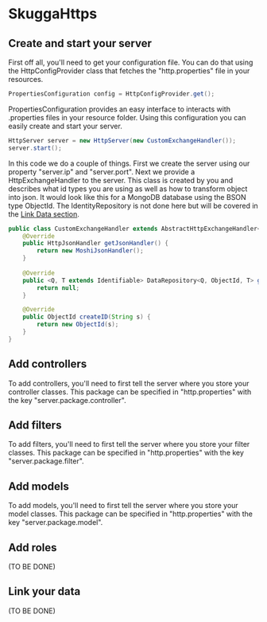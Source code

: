 # SkuggaHttps

## Create and start your server
First off all, you'll need to get your configuration file. You can do that using the HttpConfigProvider class that fetches the "http.properties" file in your resources.
``` java
PropertiesConfiguration config = HttpConfigProvider.get();
```

PropertiesConfiguration provides an easy interface to interacts with .properties files in your resource folder. Using this configuration you can easily create and start your server.
``` java
HttpServer server = new HttpServer(new CustomExchangeHandler());
server.start();
```

In this code we do a couple of things. First we create the server using our property "server.ip" and "server.port". Next we provide a HttpExchangeHandler to the server. This class is created by you and describes what id types you are using as well as how to transform object into json. It would look like this for a MongoDB database using the BSON type ObjectId. The IdentityRepository is not done here but will be covered in the [Link Data section](#link-your-data).
``` java
public class CustomExchangeHandler extends AbstractHttpExchangeHandler<ObjectId> {
	@Override
	public HttpJsonHandler getJsonHandler() {
		return new MoshiJsonHandler();
	}
	
	@Override
	public <Q, T extends Identifiable> DataRepository<Q, ObjectId, T> getIdentityRepository() {
		return null;
	}

	@Override
	public ObjectId createID(String s) {
		return new ObjectId(s);
	}
}
```

## Add controllers
To add controllers, you'll need to first tell the server where you store your controller classes. This package can be specified in "http.properties" with the key "server.package.controller".

## Add filters
To add filters, you'll need to first tell the server where you store your filter classes. This package can be specified in "http.properties" with the key "server.package.filter".

## Add models
To add models, you'll need to first tell the server where you store your model classes. This package can be specified in "http.properties" with the key "server.package.model".

## Add roles
(TO BE DONE)

## Link your data
(TO BE DONE)
